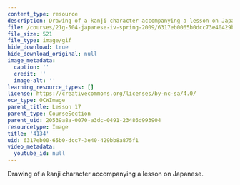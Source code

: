 ```yaml
---
content_type: resource
description: Drawing of a kanji character accompanying a lesson on Japanese.
file: /courses/21g-504-japanese-iv-spring-2009/6317eb0065b0dcc73e40429bb8a875f1_4134.gif
file_size: 521
file_type: image/gif
hide_download: true
hide_download_original: null
image_metadata:
  caption: ''
  credit: ''
  image-alt: ''
learning_resource_types: []
license: https://creativecommons.org/licenses/by-nc-sa/4.0/
ocw_type: OCWImage
parent_title: Lesson 17
parent_type: CourseSection
parent_uid: 20539a8a-0070-a3dc-0491-23486d993904
resourcetype: Image
title: '4134'
uid: 6317eb00-65b0-dcc7-3e40-429bb8a875f1
video_metadata:
  youtube_id: null
---
```

Drawing of a kanji character accompanying a lesson on Japanese.